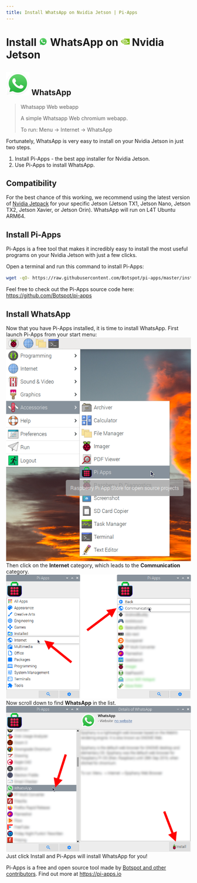 ```yaml
---
title: Install WhatsApp on Nvidia Jetson | Pi-Apps
---
```

<div class="simple-install-content content">

# Install <img src="/img/app-icons/WhatsApp/icon-64.png" height=24> WhatsApp on <img src=/img/other-icons/nvidia-icon.svg height=24> Nvidia Jetson

## <img src="/img/app-icons/WhatsApp/icon-64.png"> WhatsApp
> Whatsapp Web webapp
> 
> A simple Whatsapp Web chromium webapp.
> 
> To run: Menu -> Internet -> WhatsApp

Fortunately, WhatsApp is very easy to install on your Nvidia Jetson in just two steps.
1. Install Pi-Apps - the best app installer for Nvidia Jetson.
2. Use Pi-Apps to install WhatsApp.
</div>
<div class="simple-install-content content">

## Compatibility
For the best chance of this working, we recommend using the latest version of [Nvidia Jetpack](https://developer.nvidia.com/embedded/jetpack-archive) for your specific Jetson (Jetson TX1, Jetson Nano, Jetson TX2, Jetson Xavier, or Jetson Orin).
WhatsApp will run on L4T Ubuntu ARM64.
</div>
<div class="simple-install-content content">

## Install Pi-Apps

Pi-Apps is a free tool that makes it incredibly easy to install the most useful programs on your Nvidia Jetson with just a few clicks.

Open a terminal and run this command to install Pi-Apps:
```bash
wget -qO- https://raw.githubusercontent.com/Botspot/pi-apps/master/install | bash
```
Feel free to check out the Pi-Apps source code here: https://github.com/Botspot/pi-apps
</div>
<div class="simple-install-content content">

## Install WhatsApp

Now that you have Pi-Apps installed, it is time to install WhatsApp.
First launch Pi-Apps from your start menu:
<img src="/img/start-menu.png">
Then click on the <b>Internet</b> category, which leads to the <b>Communication</b> category.
<img src="/img/category-selections/Communication.png">
Now scroll down to find <b>WhatsApp</b> in the list.
<img src="/img/app-icons/WhatsApp/app-selection.png">
Just click Install and Pi-Apps will install WhatsApp for you!
</div>
<div class="simple-install-content content">

Pi-Apps is a free and open source tool made by [Botspot and other contributors](/about/#contributors). Find out more at https://pi-apps.io
</div>
